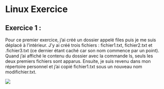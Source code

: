# Linux Exercice

## Exercice 1 :

Pour ce premier exercice, j’ai créé un dossier appelé files puis je me suis déplacé à l’intérieur. J’y ai créé trois fichiers : fichier1.txt, fichier2.txt et .fichier3.txt (ce dernier étant caché car son nom commence par un point). Quand j’ai affiché le contenu du dossier avec la commande ls, seuls les deux premiers fichiers sont apparus. Ensuite, je suis revenu dans mon répertoire personnel et j’ai copié fichier1.txt sous un nouveau nom modifichier.txt.

<img src="/Linux-poste-client/linuxscreen/Ex1 -débutant.png">
